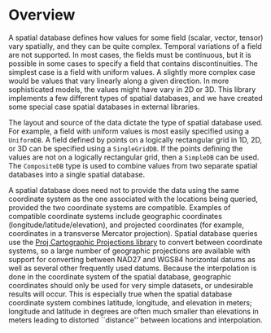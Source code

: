 # Overview

A spatial database defines how values for some field (scalar, vector, tensor) vary spatially, and they can be quite complex.
Temporal variations of a field are not supported.
In most cases, the fields must be continuous, but it is possible in some cases to specify a field that contains discontinuities.
The simplest case is a field with uniform values.
A slightly more complex case would be values that vary linearly along a given direction.
In more sophisticated models, the values might have vary in 2D or 3D.
This library implements a few different types of spatial databases, and we have created some special case spatial databases in external libraries.

The layout and source of the data dictate the type of spatial database used.
For example, a field with uniform values is most easily specified using a `UniformDB`.
A field defined by points on a logically rectangular grid in 1D, 2D, or 3D can be specified using a `SingleGridDB`.
If the points defining the values are not on a logically rectangular grid, then a `SimpleDB` can be used.
The `CompositeDB` type is used to combine values from two separate spatial databases into a single spatial database.

A spatial database does need not to provide the data using the same coordinate system as the one associated with the locations being queried, provided the two coordinate systems are compatible.
Examples of compatible coordinate systems include geographic coordinates (longitude/latitude/elevation), and projected coordinates (for example, coordinates in a transverse Mercator projection).
Spatial database queries use the [Proj Cartographic Projections library](https://proj.maptools.org) to convert between coordinate systems, so a large number of geographic projections are available with support for converting between NAD27 and WGS84 horizontal datums as well as several other frequently used datums.
Because the interpolation is done in the coordinate system of the spatial database, geographic coordinates should only be used for very simple datasets, or undesirable results will occur.
This is especially true when the spatial database coordinate system combines latitude, longitude, and elevation in meters; longitude and latitude in degrees are often much smaller than elevations in meters leading to distorted ``distance'' between locations and interpolation.
